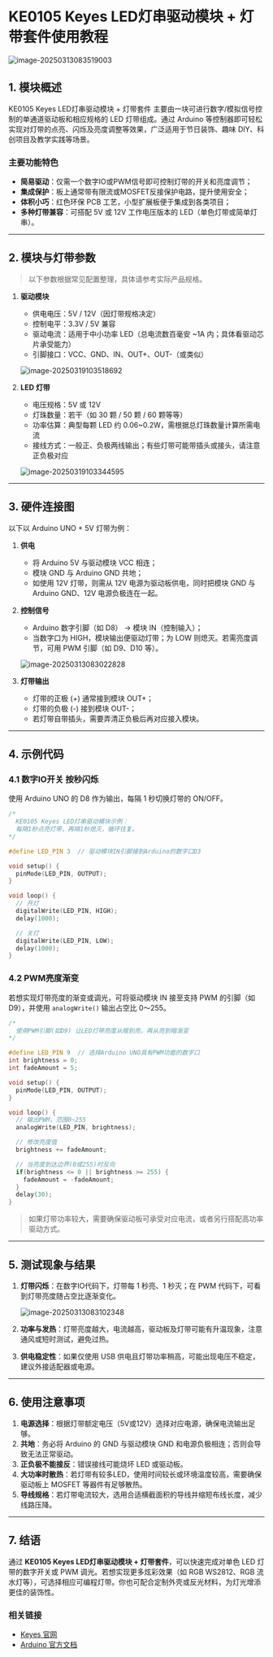 # KE0105 Keyes LED灯串驱动模块 + 灯带套件使用教程

![image-20250313083519003](media/image-20250313083519003.png)

## 1. 模块概述

KE0105 Keyes LED灯串驱动模块 + 灯带套件 主要由一块可进行数字/模拟信号控制的单通道驱动板和相应规格的 LED 灯带组成。通过 Arduino 等控制器即可轻松实现对灯带的点亮、闪烁及亮度调整等效果，广泛适用于节日装饰、趣味 DIY、科创项目及教学实践等场景。

### 主要功能特色

- **简易驱动**：仅需一个数字IO或PWM信号即可控制灯带的开关和亮度调节；  
- **集成保护**：板上通常带有限流或MOSFET反接保护电路，提升使用安全；  
- **体积小巧**：红色环保 PCB 工艺，小型扩展板便于集成到各类项目；  
- **多种灯带兼容**：可搭配 5V 或 12V 工作电压版本的 LED（单色灯带或简单灯串）。

---

## 2. 模块与灯带参数

> 以下参数根据常见配置整理，具体请参考实际产品规格。

1. **驱动模块**  
   - 供电电压：5V / 12V（因灯带规格决定）  
   - 控制电平：3.3V / 5V 兼容  
   - 驱动电流：适用于中小功率 LED（总电流数百毫安 ~1A 内；具体看驱动芯片承受能力）  
   - 引脚接口：VCC、GND、IN、OUT+、OUT-（或类似）  

   ![image-20250319103518692](media/image-20250319103518692.png)

2. **LED 灯带**  
   - 电压规格：5V 或 12V  
   - 灯珠数量：若干（如 30 颗 / 50 颗 / 60 颗等等）  
   - 功率估算：典型每颗 LED 约 0.06~0.2W，需根据总灯珠数量计算所需电流  
   - 接线方式：一般正、负极两线输出；有些灯带可能带插头或接头，请注意正负极对应  

   ![image-20250319103344595](media/image-20250319103344595.png)

---

## 3. 硬件连接图

以下以 Arduino UNO + 5V 灯带为例：

1. **供电**  
   - 将 Arduino 5V 与驱动模块 VCC 相连；  
   - 模块 GND 与 Arduino GND 共地；  
   - 如使用 12V 灯带，则需从 12V 电源为驱动板供电，同时把模块 GND 与 Arduino GND、12V 电源负极连在一起。  

2. **控制信号**  
   - Arduino 数字引脚（如 D8） -> 模块 IN（控制输入）；  
   - 当数字口为 HIGH，模块输出便驱动灯带；为 LOW 则熄灭。若需亮度调节，可用 PWM 引脚（如 D9、D10 等）。  

   ![image-20250313083022828](media/image-20250313083022828.png)
   
3. **灯带输出**  
   - 灯带的正极 (+) 通常接到模块 OUT+；  
   - 灯带的负极 (-) 接到模块 OUT-；  
   - 若灯带自带插头，需要弄清正负极后再对应接入模块。  

---

## 4. 示例代码

### 4.1 数字IO开关 按秒闪烁

使用 Arduino UNO 的 D8 作为输出，每隔 1 秒切换灯带的 ON/OFF。

```cpp
/*
  KE0105 Keyes LED灯串驱动模块示例：
  每隔1秒点亮灯带，再隔1秒熄灭，循环往复。
*/

#define LED_PIN 3  // 驱动模块IN引脚接到Arduino的数字口D3

void setup() {
  pinMode(LED_PIN, OUTPUT);
}

void loop() {
  // 开灯
  digitalWrite(LED_PIN, HIGH);
  delay(1000);

  // 关灯
  digitalWrite(LED_PIN, LOW);
  delay(1000);
}
```

### 4.2 PWM亮度渐变

若想实现灯带亮度的渐变或调光，可将驱动模块 IN 接至支持 PWM 的引脚（如 D9），并使用 `analogWrite()` 输出占空比 0～255。

```cpp
/*
  使用PWM引脚(如D9) 让LED灯带亮度从暗到亮，再从亮到暗渐变
*/

#define LED_PIN 9  // 选择Arduino UNO具有PWM功能的数字口
int brightness = 0;
int fadeAmount = 5;

void setup() {
  pinMode(LED_PIN, OUTPUT);
}

void loop() {
  // 输出PWM，范围0~255
  analogWrite(LED_PIN, brightness);

  // 修改亮度值
  brightness += fadeAmount;

  // 当亮度到达边界(0或255)时反向
  if(brightness <= 0 || brightness >= 255) {
    fadeAmount = -fadeAmount;
  }
  delay(30);
}
```

> 如果灯带功率较大，需要确保驱动板可承受对应电流，或者另行搭配高功率驱动方式。

---

## 5. 测试现象与结果

1. **灯带闪烁**：在数字IO代码下，灯带每 1 秒亮、1 秒灭；在 PWM 代码下，可看到灯带亮度随占空比逐渐变化。  

	![image-20250313083102348](media/image-20250313083102348.png)

2. **功率与发热**：灯带亮度越大，电流越高，驱动板及灯带可能有升温现象，注意通风或短时测试，避免过热。  

3. **供电稳定性**：如果仅使用 USB 供电且灯带功率稍高，可能出现电压不稳定，建议外接适配器或电源。

---

## 6. 使用注意事项

1. **电源选择**：根据灯带额定电压（5V或12V）选择对应电源，确保电流输出足够。  
2. **共地**：务必将 Arduino 的 GND 与驱动模块 GND 和电源负极相连；否则会导致无法正常驱动。  
3. **正负极不能接反**：错误接线可能烧坏 LED 或驱动板。  
4. **大功率时散热**：若灯带有较多LED，使用时间较长或环境温度较高，需要确保驱动板上 MOSFET 等器件有足够散热。  
5. **导线规格**：若灯带电流较大，选用合适横截面积的导线并缩短布线长度，减少线路压降。

---

## 7. 结语

通过 **KE0105 Keyes LED灯串驱动模块 + 灯带套件**，可以快速完成对单色 LED 灯带的数字开关或 PWM 调光。若想实现更多炫彩效果（如 RGB WS2812、RGB 流水灯等），可选择相应可编程灯带。你也可配合定制外壳或反光材料，为灯光增添更佳的装饰性。  

### 相关链接
- [Keyes 官网](http://www.keyes-robot.com/)  
- [Arduino 官方文档](https://www.arduino.cc/) 
